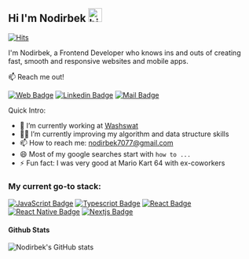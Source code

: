 ## Hi I'm Nodirbek <img src="https://user-images.githubusercontent.com/1303154/88677602-1635ba80-d120-11ea-84d8-d263ba5fc3c0.gif" width="28px" alt="hi">

[![Hits](https://hits.seeyoufarm.com/api/count/incr/badge.svg?url=https%3A%2F%2Fgithub.com%2Foutranker%2Fhit-counter&count_bg=%2379C83D&title_bg=%23555555&icon=&icon_color=%23E7E7E7&title=hits&edge_flat=false)](https://hits.seeyoufarm.com)

I'm Nodirbek, a Frontend Developer who knows ins and outs of creating fast, smooth and responsive websites and mobile apps.

:mailbox: Reach me out!

[![Web Badge](https://img.shields.io/badge/-nodirbek.com-96039e?style=flat&labelColor=96039e&logo=norco&logoColor=white&link=https://nodirbek.com/)](https://nodirbek.com/) 
[![Linkedin Badge](https://img.shields.io/badge/-Nodirbek-0e76a8?style=flat&labelColor=0e76a8&logo=linkedin&logoColor=white)](https://www.linkedin.com/in/nodirbek75/) 
[![Mail Badge](https://img.shields.io/badge/-nodirbek7077@gmail.com-c0392b?style=flat&labelColor=c0392b&logo=gmail&logoColor=white)](mailto:nodirbek7077@gmail.com)


Quick Intro:

- 💼 I’m currently working at [Washswat](https://www.getwashswat.com/?pid=homepage&c=homepage_origin)
- 🧑‍🎓 I’m currently improving my algorithm and data structure skills 
- 📫 How to reach me: nodirbek7077@gmail.com
- 😄 Most of my google searches start with `how to ...`
- ⚡ Fun fact: I was very good at Mario Kart 64 with ex-coworkers

### My current go-to stack:

<!-- TODO: Make technologies links takes you to repositories -->
[![JavaScript Badge](https://img.shields.io/badge/-javaScript-f7df1e?style=for-the-badge&labelColor=black&logo=javascript&logoColor=f7df1e)](#)
[![Typescript Badge](https://img.shields.io/badge/-Typescript-007acc?style=for-the-badge&labelColor=black&logo=typescript&logoColor=007acc)](#) 
[![React Badge](https://img.shields.io/badge/-React-61DBFB?style=for-the-badge&labelColor=black&logo=react&logoColor=61DBFB)](#)
[![React Native Badge](https://img.shields.io/badge/-React_Native-7c00a6?style=for-the-badge&labelColor=black&logo=react&logoColor=7c00a6)](#)
[![Nextjs Badge](https://img.shields.io/badge/-Next.js-990329?style=for-the-badge&labelColor=black&logo=next.js&logoColor=990329)](#)


#### Github Stats
![Nodirbek's GitHub stats](https://github-readme-stats.vercel.app/api?username=nodirbek75&show_icons=true&theme=radical)
